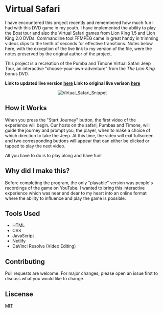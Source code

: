 # Virtual Safari
I have encountered this project recently and remembered how much fun I had with this DVD game in my youth.  I have implemented the ability to play the Boat tour and also the Virtual Safari games from Lion King 1.5 and Lion King 2.0 DVDs.  Commandline tool FFMPEG came in great handy in trimming videos clips to the tenth of seconds for effective transitions.  Notes below here, with the exception of the live link to my version of the file, were the notes preserved by the original author of the project.

This project is a recreation of the Pumba and Timone Virtual Safari Jeep Tour, an interactive "choose-your-own-adventure" from the *The Lion King* bonus DVD.

**Link to updated live version [here](https://jbs1776.github.io/Virtual-Safari/)**
**Link to original live verison [here](https://virtualsafari.netlify.app/)**

<p align="center">
<img src="https://user-images.githubusercontent.com/51346343/88115797-07ca2a80-cb85-11ea-8bb6-c6a460f1346a.png" alt="Virtual_Safari_Snippet">
</p>

## How it Works
When you press the "Start Journey" button, the first video of the experience will begin. Our hosts on the safari, Pumbaa and Timone, will guide the journey and prompt you, the player, when to make a choice of which direction to take the Jeep. At this time, the video will exit fullscreen and two corresponding buttons will appear that can either be clicked or tapped to play the next video.

All you have to do is to play along and have fun!

## Why did I make this?
Before completing the program, the only "playable" version was people's recordings of the game on YouTube.
I wanted to bring this interactive experience which was near and dear to my heart into an online format where the ability to influence and play the game is possible.

## Tools Used
- HTML
- CSS
- JavaScript
- Netlify
- DaVinci Resolve (Video Editing)

## Contributing
Pull requests are welcome. For major changes, please open an issue first to discuss what you would like to change.

## Liscense
[MIT](https://opensource.org/licenses/MIT)
